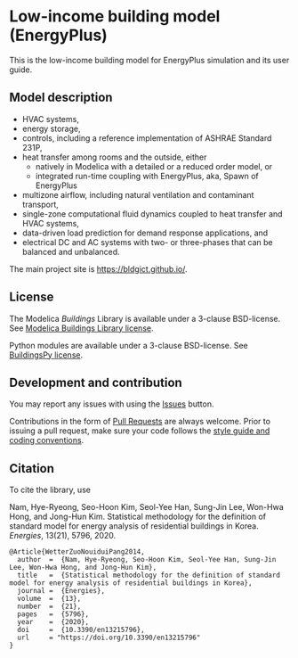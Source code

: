 # Low-income building model (EnergyPlus)

This is the low-income building model for EnergyPlus simulation and its user guide.

## Model description

- HVAC systems,
- energy storage,
- controls, including a reference implementation of ASHRAE Standard 231P,
- heat transfer among rooms and the outside, either
  - natively in Modelica with a detailed or a reduced order model, or
  - integrated run-time coupling with EnergyPlus, aka, Spawn of EnergyPlus
- multizone airflow, including natural ventilation and contaminant transport,
- single-zone computational fluid dynamics coupled to heat transfer and HVAC systems,
- data-driven load prediction for demand response applications, and
- electrical DC and AC systems with two- or three-phases that can be balanced and unbalanced.

The main project site is https://bldgict.github.io/.

## License

The Modelica _Buildings_ Library is available under a 3-clause BSD-license.
See [Modelica Buildings Library license](https://htmlpreview.github.io/?https://github.com/lbl-srg/modelica-buildings/blob/master/Buildings/legal.html).

Python modules are available under a 3-clause BSD-license. See [BuildingsPy license](http://simulationresearch.lbl.gov/modelica/buildingspy/legal.html).

## Development and contribution
You may report any issues with using the [Issues](https://github.com/lbl-srg/modelica-buildings/issues) button.

Contributions in the form of [Pull Requests](https://github.com/lbl-srg/modelica-buildings/pulls) are always welcome.
Prior to issuing a pull request, make sure your code follows the [style guide and coding conventions](https://github.com/lbl-srg/modelica-buildings/wiki/Style-Guide).

## Citation

To cite the library, use

Nam, Hye-Ryeong, Seo-Hoon Kim, Seol-Yee Han, Sung-Jin Lee, Won-Hwa Hong, and Jong-Hun Kim.
Statistical methodology for the definition of standard model for energy analysis of residential buildings in Korea.
_Energies_, 13(21), 5796, 2020.

```
@Article{WetterZuoNouiduiPang2014,
  author  =  {Nam, Hye-Ryeong, Seo-Hoon Kim, Seol-Yee Han, Sung-Jin Lee, Won-Hwa Hong, and Jong-Hun Kim},
  title   =  {Statistical methodology for the definition of standard model for energy analysis of residential buildings in Korea},
  journal =  {Energies},
  volume  =  {13},
  number  =  {21},
  pages   =  {5796},
  year    =  {2020},
  doi     =  {10.3390/en13215796},
  url     = "https://doi.org/10.3390/en13215796"
}

```
